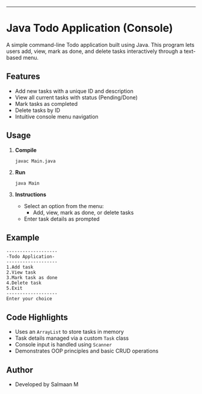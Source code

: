 ***

# Java Todo Application (Console)

A simple command-line Todo application built using Java. This program lets users add, view, mark as done, and delete tasks interactively through a text-based menu.

## Features

- Add new tasks with a unique ID and description
- View all current tasks with status (Pending/Done)
- Mark tasks as completed
- Delete tasks by ID
- Intuitive console menu navigation

## Usage

1. **Compile**  
   ```
   javac Main.java
   ```

2. **Run**  
   ```
   java Main
   ```

3. **Instructions**  
   - Select an option from the menu:
     - Add, view, mark as done, or delete tasks
   - Enter task details as prompted

## Example

```
-------------------
-Todo Application-
-------------------
1.Add task
2.View task
3.Mark task as done
4.Delete task
5.Exit
-------------------
Enter your choice
```

## Code Highlights

- Uses an `ArrayList` to store tasks in memory
- Task details managed via a custom `Task` class
- Console input is handled using `Scanner`
- Demonstrates OOP principles and basic CRUD operations

## Author

- Developed by Salmaan M
